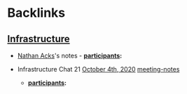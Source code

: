 
# Backlinks
## [Infrastructure](<Infrastructure.md>)
- [Nathan Acks](<Nathan Acks.md>)'s notes
        - **[participants](<participants.md>):**

- Infrastructure Chat 21 [October 4th, 2020](<October 4th, 2020.md>) [meeting-notes](<meeting-notes.md>)
    - **[participants](<participants.md>):**

